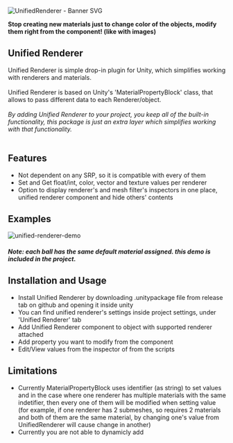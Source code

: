 ![UnifiedRenderer - Banner SVG](https://user-images.githubusercontent.com/42884387/115162333-fda57000-a0b3-11eb-9bf0-f4876e7bba8b.png)

<b>Stop creating new materials just to change color of the objects, modify them right from the component! (like with images)</b>

## Unified Renderer

Unified Renderer is simple drop-in plugin for Unity, which simplifies working with renderers and materials.<br><br>
Unified Renderer is based on Unity's 'MaterialPropertyBlock' class, that allows to pass different data to each Renderer/object.<br><br>
<i>By adding Unified Renderer to your project, you keep all of the built-in functionality, this package is just an extra layer which simplifies working with that functionality.</i><br><br>

## Features

- Not dependent on any SRP, so it is compatible with every of them
- Set and Get float/int, color, vector and texture values per renderer
- Option to display renderer's and mesh filter's inspectors in one place, unified renderer component and hide others' contents

## Examples

![unified-renderer-demo](https://user-images.githubusercontent.com/42884387/119264266-763ba700-bbf3-11eb-8f1a-5fe32bd40a6b.gif)
#### <i> Note: each ball has the same default material assigned. this demo is included in the project. </i>

## Installation and Usage

- Install Unified Renderer by downloading .unitypackage file from release tab on github and opening it inside unity
- You can find unified renderer's settings inside project settings, under 'Unified Renderer' tab
- Add Unified Renderer component to object with supported renderer attached
- Add property you want to modify from the component
- Edit/View values from the inspector of from the scripts

## Limitations

- Currently MaterialPropertyBlock uses identifier (as string) to set values and in the case where one renderer has multiple materials with the same indetifier, then every one of them will be modified when setting value (for example, if one renderer has 2 submeshes, so requires 2 materials and both of them are the same material, by changing one's value from UnifiedRenderer will cause change in another)
- Currently you are not able to dynamicly add 
